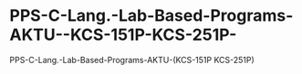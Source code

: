 # PPS-C-Lang.-Lab-Based-Programs-AKTU--KCS-151P-KCS-251P-
PPS-C-Lang.-Lab-Based-Programs-AKTU-(KCS-151P KCS-251P)
